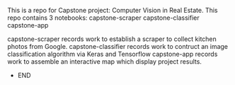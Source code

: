 This is a repo for Capstone project: Computer Vision in Real Estate. This repo contains 3 notebooks:
capstone-scraper
capstone-classifier
capstone-app

capstone-scraper records work to establish a scraper to collect kitchen photos from Google.
capstone-classifier records work to contruct an image classification algorithm via Keras and Tensorflow
capstone-app records work to assemble an interactive map which display project results.

- END
